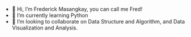- 👋 Hi, I’m Frederick Masangkay, you can call me Fred!
- 🌱 I’m currently learning Python
- 💞️ I’m looking to collaborate on Data Structure and Algorithm, and Data Visualization and Analysis.


<!---
FDMasangkay/FDMasangkay is a ✨ special ✨ repository because its `README.md` (this file) appears on your GitHub profile.
You can click the Preview link to take a look at your changes.
--->
